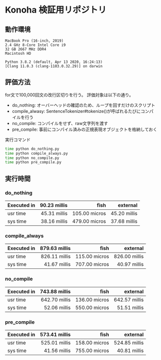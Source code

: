 # Konoha 検証用リポジトリ

## 動作環境


```
MacBook Pro (16-inch, 2019)
2.4 GHz 8-Core Intel Core i9
32 GB 2667 MHz DDR4
Macintosh HD
```

```
Python 3.8.2 (default, Apr 13 2020, 16:24:13)
[Clang 11.0.3 (clang-1103.0.32.29)] on darwin
```

## 評価方法

for文で100,000回文の改行区切りを行う。
評価対象は以下の通り。

- do_nothing: オーバーヘッドの確認のため、ループを回すだけのスクリプト
- compile_alwasy: SentenceTokenizer#tokenize()が呼ばれるたびにコンパイルを行う
- no_compile: コンパイルをせず、raw文字列を渡す
- pre_compile: 事前にコンパイル済みの正規表現オブジェクトを格納しておく


実行コマンド

```bash
time python do_nothing.py
time python compile_always.py
time python no_compile.py
time python pre_compile.py
```

## 実行時間

### do_nothing

| Executed in | 90.23 millis |          fish |     external |
| ----------- | -----------: | ------------: | -----------: |
| usr time    | 45.31 millis | 105.00 micros | 45.20 millis |
| sys time    | 38.16 millis | 479.00 micros | 37.68 millis |

### compile_always

| Executed in | 879.63 millis |          fish |      external |
| ----------- | ------------: | ------------: | ------------: |
| usr time    | 826.11 millis | 115.00 micros | 826.00 millis |
| sys time    |  41.67 millis | 707.00 micros |  40.97 millis |

### no_compile

| Executed in | 743.88 millis |          fish |      external |
| ----------- | ------------: | ------------: | ------------: |
| usr time    | 642.70 millis | 136.00 micros | 642.57 millis |
| sys time    |  52.06 millis | 550.00 micros |  51.51 millis |

### pre_compile

| Executed in | 573.41 millis |          fish |      external |
| ----------- | ------------: | ------------: | ------------: |
| usr time    | 525.01 millis | 158.00 micros | 524.85 millis |
| sys time    |  41.56 millis | 755.00 micros |  40.81 millis |

